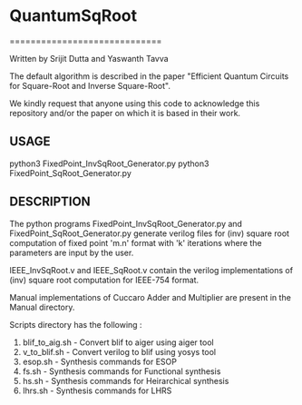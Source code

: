 # QuantumSqRoot

=============================

Written by Srijit Dutta and Yaswanth Tavva

The default algorithm is described in the paper "Efficient Quantum Circuits for Square-Root and Inverse Square-Root".

We kindly request that anyone using this code to acknowledge this repository and/or the paper on which it is based in their work.


USAGE
-----------------------------

python3 FixedPoint_InvSqRoot_Generator.py
python3 FixedPoint_SqRoot_Generator.py


DESCRIPTION
-----------------------------
The python programs FixedPoint_InvSqRoot_Generator.py and FixedPoint_SqRoot_Generator.py generate verilog files for (inv) square root computation of fixed point 'm.n' format with 'k' iterations where the parameters are input by the user.

IEEE_InvSqRoot.v and IEEE_SqRoot.v contain the verilog implementations of (inv) square root computation for IEEE-754 format.

Manual implementations of Cuccaro Adder and Multiplier are present in the Manual directory.

Scripts directory has the following :
1. blif_to_aig.sh - Convert  blif to aiger using aiger tool
2. v_to_blif.sh - Convert verilog to blif using yosys tool 
3. esop.sh - Synthesis commands for ESOP
4. fs.sh - Synthesis commands for Functional synthesis
5. hs.sh - Synthesis commands for Heirarchical synthesis
6. lhrs.sh - Synthesis commands for LHRS
